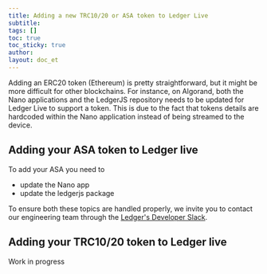 ```yaml
---
title: Adding a new TRC10/20 or ASA token to Ledger Live
subtitle:
tags: []
toc: true
toc_sticky: true
author:
layout: doc_et
---
```


Adding an ERC20 token (Ethereum) is pretty straightforward, but it might be more difficult for other blockchains. For instance, on Algorand, both the Nano applications and the LedgerJS repository needs to be updated for Ledger Live to support a token.
This is due to the fact that tokens details are hardcoded within the Nano application instead of being streamed to the device.

## Adding your ASA token to Ledger live

To add your ASA you need to

- update the Nano app [](https://github.com/LedgerHQ/app-algorand/blob/master/src/algo_asa.c)
- update the ledgerjs package [](https://github.com/LedgerHQ/ledgerjs/blob/master/packages/cryptoassets/data/asa.js)

To ensure both these topics are handled properly, we invite you to contact our engineering team through the [Ledger's Developer Slack](https://ledger-dev.slack.com).

## Adding your TRC10/20 token to Ledger live

Work in progress
